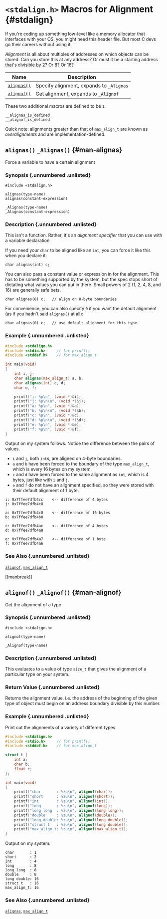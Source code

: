 <!-- Beej's guide to C

# vim: ts=4:sw=4:nosi:et:tw=72
-->

# `<stdalign.h>` Macros for Alignment {#stdalign}

If you're coding up something low-level like a memory allocator that
interfaces with your OS, you might need this header file. But most C
devs go their careers without using it.

_Alignment_ is all about multiples of addresses on which objects can
be stored. Can you store this at any address? Or must it be a starting
address that's divisible by 2? Or 8? Or 16?

|Name|Description
|-|-|
|[`alignas()`](#man-alignas)|Specify alignment, expands to `_Alignas`|
|[`alignof()`](#man-alignof)|Get alignment, expands to `_Alignof`|

These two additional macros are defined to be `1`:

``` {.c}
__alignas_is_defined
__alignof_is_defined
```

Quick note: alignments greater than that of `max_align_t` are known as
_overalignments_ and are implementation-defined.


## `alignas()` `_Alignas()` {#man-alignas}

Force a variable to have a certain alignment

### Synopsis {.unnumbered .unlisted}

``` {.c}
#include <stdalign.h>

alignas(type-name)
alignas(constant-expression)
```

``` {.c}
_Alignas(type-name)
_Alignas(constant-expression)
```

### Description {.unnumbered .unlisted}

This isn't a function. Rather, it's an _alignment specifier_ that you
can use with a variable declaration.

If you need your `char` to be aligned like an `int`, you can force it
like this when you declare it:

``` {.c}
char alignas(int) c;
```

You can also pass a constant value or expression in for the alignment.
This has to be something supported by the system, but the spec stops
short of dictating what values you can put in there. Small powers of 2
(1, 2, 4, 8, and 16) are generally safe bets.

``` {.c}
char alignas(8) c;   // align on 8-byte boundaries
```

For convenience, you can also specify `0` if you want the default
alignment (as if you hadn't said `alignas()` at all):

``` {.c}
char alignas(0) c;   // use default alignment for this type
```

<!--
### Return Value {.unnumbered .unlisted}
-->

### Example {.unnumbered .unlisted}

``` {.c .numberLines}
#include <stdalign.h>
#include <stdio.h>     // for printf()
#include <stddef.h>    // for max_align_t

int main(void)
{
    int i, j;
    char alignas(max_align_t) a, b;
    char alignas(int) c, d;
    char e, f;

    printf("i: %p\n", (void *)&i);
    printf("j: %p\n\n", (void *)&j);
    printf("a: %p\n", (void *)&a);
    printf("b: %p\n\n", (void *)&b);
    printf("c: %p\n", (void *)&c);
    printf("d: %p\n\n", (void *)&d);
    printf("e: %p\n", (void *)&e);
    printf("f: %p\n", (void *)&f);
}
```

Output on my system follows. Notice the difference between the pairs of
values.

* `i` and `j`, both `int`s, are aligned on 4-byte boundaries.
* `a` and `b` have been forced to the boundary of the type
  `max_align_t`, which is every 16 bytes on my system.
* `c` and `d` have been forced to the same alignment as `int`, which is
  4 bytes, just like with `i` and `j`.
* `e` and `f` do not have an alignment specified, so they were stored
  with their default alignment of 1 byte.

``` {.default}
i: 0x7ffee7dfb4cc    <-- difference of 4 bytes
j: 0x7ffee7dfb4c8

a: 0x7ffee7dfb4c0    <-- difference of 16 bytes
b: 0x7ffee7dfb4b0

c: 0x7ffee7dfb4ac    <-- difference of 4 bytes
d: 0x7ffee7dfb4a8

e: 0x7ffee7dfb4a7    <-- difference of 1 byte
f: 0x7ffee7dfb4a6
```

### See Also {.unnumbered .unlisted}

[`alignof`](#man-alignof),
[`max_align_t`](#man-max_align_t)

[[manbreak]]
## `alignof()` `_Alignof()` {#man-alignof}

Get the alignment of a type

### Synopsis {.unnumbered .unlisted}

``` {.c}
#include <stdalign.h>

alignof(type-name)
```

``` {.c}
_Alignof(type-name)
```

### Description {.unnumbered .unlisted}

This evaluates to a value of type `size_t` that gives the alignment of a
particular type on your system.

### Return Value {.unnumbered .unlisted}

Returns the alignment value, i.e. the address of the beginning of the
given type of object must begin on an address boundary divisible by this
number.

### Example {.unnumbered .unlisted}

Print out the alignments of a variety of different types.

``` {.c .numberLines}
#include <stdalign.h>
#include <stdio.h>     // for printf()
#include <stddef.h>    // for max_align_t

struct t {
    int a;
    char b;
    float c;
};

int main(void)
{
    printf("char       : %zu\n", alignof(char));
    printf("short      : %zu\n", alignof(short));
    printf("int        : %zu\n", alignof(int));
    printf("long       : %zu\n", alignof(long));
    printf("long long  : %zu\n", alignof(long long));
    printf("double     : %zu\n", alignof(double));
    printf("long double: %zu\n", alignof(long double));
    printf("struct t   : %zu\n", alignof(long double));
    printf("max_align_t: %zu\n", alignof(max_align_t));
}
```

Output on my system:

``` {.default}
char       : 1
short      : 2
int        : 4
long       : 8
long long  : 8
double     : 8
long double: 16
struct t   : 16
max_align_t: 16
```

### See Also {.unnumbered .unlisted}

[`alignas`](#man-alignas),
[`max_align_t`](#man-max_align_t)

<!--
[[manbreak]]
## `example()` `example()` `example()` {#man-example}

### Synopsis {.unnumbered .unlisted}

``` {.c}
```

### Description {.unnumbered .unlisted}

### Return Value {.unnumbered .unlisted}

### Example {.unnumbered .unlisted}

``` {.c .numberLines}
```

### See Also {.unnumbered .unlisted}

[`example()`](#man-example),
-->